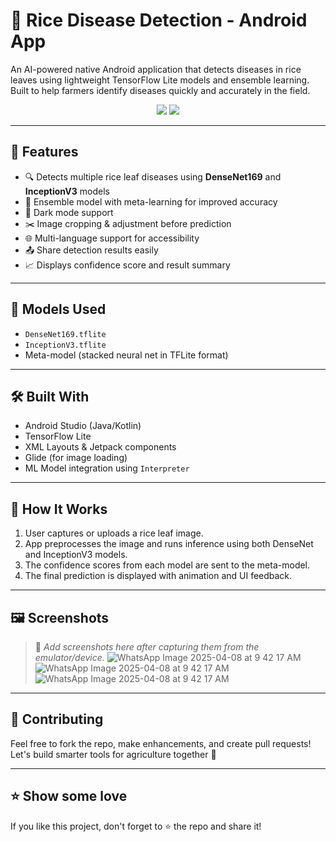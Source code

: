 # 🌾 Rice Disease Detection - Android App

An AI-powered native Android application that detects diseases in rice leaves using lightweight TensorFlow Lite models and ensemble learning. Built to help farmers identify diseases quickly and accurately in the field.

<p align="center">
  <img src="https://img.shields.io/badge/platform-Android-brightgreen?style=for-the-badge&logo=android">
  <img src="https://img.shields.io/badge/ML-TensorFlow%20Lite-orange?style=for-the-badge&logo=tensorflow">
</p>

---

## 📱 Features

- 🔍 Detects multiple rice leaf diseases using **DenseNet169** and **InceptionV3** models
- 🧠 Ensemble model with meta-learning for improved accuracy
- 🌙 Dark mode support
- ✂️ Image cropping & adjustment before prediction
- 🌐 Multi-language support for accessibility
- 📤 Share detection results easily
- 📈 Displays confidence score and result summary

---

## 🧠 Models Used

- `DenseNet169.tflite`
- `InceptionV3.tflite`
- Meta-model (stacked neural net in TFLite format)

---

## 🛠️ Built With

- Android Studio (Java/Kotlin)
- TensorFlow Lite
- XML Layouts & Jetpack components
- Glide (for image loading)
- ML Model integration using `Interpreter`

---

## 🧪 How It Works

1. User captures or uploads a rice leaf image.
2. App preprocesses the image and runs inference using both DenseNet and InceptionV3 models.
3. The confidence scores from each model are sent to the meta-model.
4. The final prediction is displayed with animation and UI feedback.

---
## 🖼️ Screenshots

> 📌 *Add screenshots here after capturing them from the emulator/device.*
> ![WhatsApp Image 2025-04-08 at 9 42 17 AM](https://github.com/user-attachments/assets/986a95ae-717b-46f6-89f2-d131c6e6f47c)
> ![WhatsApp Image 2025-04-08 at 9 42 17 AM](https://github.com/user-attachments/assets/2f699e54-503f-4719-9cfe-0b70bafee17d)
> ![WhatsApp Image 2025-04-08 at 9 42 17 AM](https://github.com/user-attachments/assets/661dea96-2e1d-4912-939f-246536a3fc4e)




---


## 🤝 Contributing

Feel free to fork the repo, make enhancements, and create pull requests! Let's build smarter tools for agriculture together 🌱

---


## ⭐️ Show some love

If you like this project, don't forget to ⭐️ the repo and share it!

